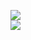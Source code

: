 [![](https://img.shields.io/badge/Made%20With-Github%20Spray-lightgrey.svg?style=for-the-badge&logo=github)](https://github.com/Annihil/github-spray#415)  
[![](https://i.imgur.com/2DrTn0Z.gif)](https://github.com/Annihil/github-spray)